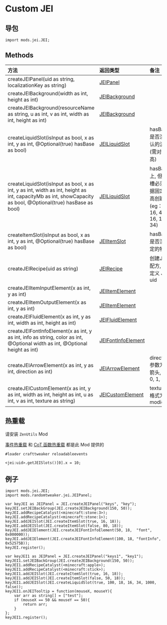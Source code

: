 # Custom JEI

## 导包

```zenscript
import mods.jei.JEI;
```

## Methods

| 方法 | 返回类型 | 备注 |
| :----------------------- | :----------------------- | :----------------------- |
| createJEIPanel(uid as string, localizationKey as string) | [JEIPanel](JEIOther/JEIPanel.md)|  |
| createJEIBackground(width as int, height as int) | [JEIBackground](JEIOther/JEIBackground.md) |  |
| createJEIBackground(resourceName as string, u as int, v as int, width as int, height as int) | [JEIBackground](JEIOther/JEIBackground.md) |  |
| createLiquidSlot(isInput as bool, x as int, y as int, @Optional(true) hasBase as bool) | [JEILiquidSlot](JEISlot/JEILiquidSlot.md) | hasBase 为是否渲染默认的流体槽 (需对比宽高) |
| createLiquidSlot(isInput as bool, x as int, y as int, width as int, height as int, capacityMb as int, showCapacity as bool, @Optional(true) hasBase as bool) | [JEILiquidSlot](JEISlot/JEILiquidSlot.md) | hasBase 同上, 但流体槽必须要根据固定的宽高创建 (eg：16 * 16, 43 * 16, 16 * 34) |
| createItemSlot(isInput as bool, x as int, y as int, @Optional(true) hasBase as bool) | [JEIItemSlot](JEISlot/JEIItemSlot.md) | hasBase 为是否渲染固定的物品槽 |
| createJEIRecipe(uid as string) | [JEIRecipe](JEIOther/JEIRecipe.md) | 创建JEI的配方, uid 为定义 JEI 的 uid |
| createJEIItemInputElement(x as int, y as int) | [JEIItemElement](JEIElement/JEIItemElement.md) |  |
| createJEIItemOutputElement(x as int, y as int) | [JEIItemElement](JEIElement/JEIItemElement.md) |  |
| createJEIFluidElement(x as int, y as int, width as int, height as int) | [JEIFluidElement](JEIElement/JEIFluidElement.md) |  |
| createJEIFontInfoElement(x as int, y as int, info as string, color as int, @Optional width as int, @Optional height as int) | [JEIFontInfoElement](JEIElement/JEIFontInfoElement.md) |  |
| createJEIArrowElement(x as int, y as int, direction as int) | [JEIArrowElement](JEIElement/JEIArrowElement.md) | direction 参数为四个箭头, 可填 0, 1, 2, 3 |
| createJEICustomElement(x as int, y as int, width as int, height as int, u as int, v as int, texture as string) | [JEICustomElement](JEIElement/JEICustomElement.md) | texture 的格式为 modid:path |

## 热重载

请安装 `ZenUtils` Mod

[事件热重载](https://github.com/friendlyhj/ZenUtils/wiki/ReloadEvents)
和 [CoT 函数热重载](https://github.com/friendlyhj/ZenUtils/wiki/LateSetCoTFunction) 都是此 Mod 提供的

```zenscript
#loader crafttweaker reloadableevents

<jei:uid>.getJEISlots()[0].x = 10;
```

## 例子

```zenscript
import mods.jei.JEI;
import mods.randomtweaker.jei.JEIPanel;

var keyJEI as JEIPanel = JEI.createJEIPanel("keys", "key");
keyJEI.setJEIBackGroup(JEI.createJEIBackground(150, 50));
keyJEI.addRecipeCatalyst(<minecraft:stone:3>);
keyJEI.addRecipeCatalyst(<minecraft:stone:1>);
keyJEI.addJEISlot(JEI.createItemSlot(true, 16, 18));
keyJEI.addJEISlot(JEI.createItemSlot(false, 80, 18));
keyJEI.addJEIElement(JEI.createJEIFontInfoElement(50, 18,  "font", 0x000000));
keyJEI.addJEIElement(JEI.createJEIFontInfoElement(100, 18, "fontInfo", 0x52575B));
keyJEI.register();

var keyJEI1 as JEIPanel = JEI.createJEIPanel("keys1", "key1");
keyJEI1.setJEIBackGroup(JEI.createJEIBackground(150, 50));
keyJEI1.addRecipeCatalyst(<minecraft:apple>);
keyJEI1.addRecipeCatalyst(<minecraft:stick>);
keyJEI1.addJEISlot(JEI.createItemSlot(true, 16, 18));
keyJEI1.addJEISlot(JEI.createItemSlot(false, 50, 18));
keyJEI1.addJEISlot(JEI.createLiquidSlot(true, 100, 18, 16, 34, 1000, false));
keyJEI1.onJEITooltip = function(mouseX, mouseY){
    var arr as string[] = ["test"];
    if (mouseX == 50 && mouseY == 50){
        return arr;
    }
};
keyJEI1.register();
```
